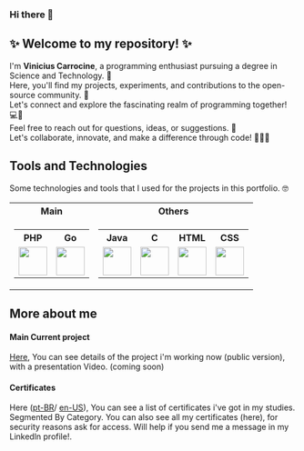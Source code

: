 ### Hi there 👋

## ✨ Welcome to my repository! ✨
I'm **Vinicius Carrocine**, a programming enthusiast pursuing a degree in Science and Technology. 🚀<br>
Here, you'll find my projects, experiments, and contributions to the open-source community. 🌟<br>
Let's connect and explore the fascinating realm of programming together! 💻🌈<br>
Feel free to reach out for questions, ideas, or suggestions. 📩<br>
Let's collaborate, innovate, and make a difference through code! 👥💡💪


## Tools and Technologies
Some technologies and tools that I used for the projects in this portfolio. 🤓

<table>
  <tr>
    <th> Main </th>
    <th> Others </th>
  </tr>
  
  <tr>
  <td>
    <table>
      <tr>
        <th>PHP</th>
        <th>Go</th>
      </tr>
      <tr>
        <td> <img src="https://cdn-icons-png.flaticon.com/512/919/919830.png" width="50" height="50"/> </td>
        <td> <img src="https://miro.medium.com/v2/resize:fit:1000/0*YISbBYJg5hkJGcQd.png" width="50" height="50"/> </td>
      </tr>
    </table>

  </td>
  <td>
    <table>
      <tr>
        <th>Java</th>
        <th>C</th>
        <th>HTML</th>
        <th>CSS</th>
      </tr>
      <tr>
        <td> <img src="https://www.svgrepo.com/download/184143/java.svg" width="50" height="50"/> </td>
        <td> <img src="https://images.vexels.com/media/users/3/166179/isolated/preview/b83d6b47a9502dfaf535087627a8bf96-icone-da-linguagem-de-programacao-c.png" width="50" height="50"/> </td>
        <td> <img src="https://upload.wikimedia.org/wikipedia/commons/thumb/3/38/HTML5_Badge.svg/2048px-HTML5_Badge.svg.png" width="50" height="50"/> </td>
        <td> <img src="https://cdn.cdnlogo.com/logos/c/18/css.svg" width="50" height="50"/> </td>
      </tr>
    </table>
  </td>
</table>

## More about me
#### Main Current project
[Here](), You can see details of the project i'm working now (public version), with a presentation Video. (coming soon)

#### Certificates
Here ([pt-BR](certificates_ptBR.md)/ [en-US](certificates_enUS.md)), You can see a list of certificates i've got in my studies. Segmented By Category.
You can also see all my certificates (here), for security reasons ask for access. Will help if you send me a message in my Linkedln profile!.
